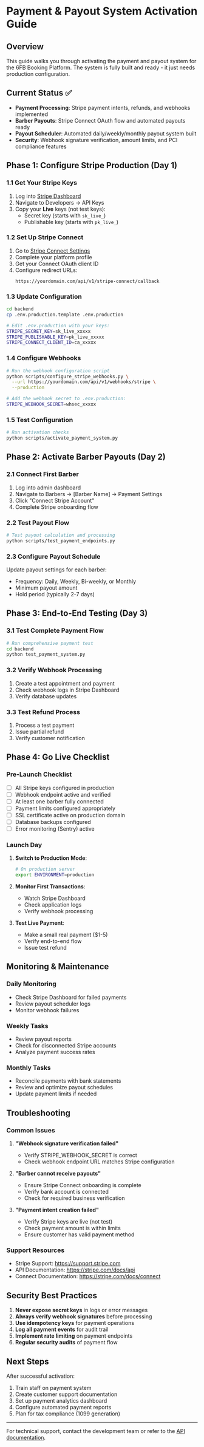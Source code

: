 # Payment & Payout System Activation Guide

## Overview
This guide walks you through activating the payment and payout system for the 6FB Booking Platform. The system is fully built and ready - it just needs production configuration.

## Current Status ✅
- **Payment Processing**: Stripe payment intents, refunds, and webhooks implemented
- **Barber Payouts**: Stripe Connect OAuth flow and automated payouts ready
- **Payout Scheduler**: Automated daily/weekly/monthly payout system built
- **Security**: Webhook signature verification, amount limits, and PCI compliance features

## Phase 1: Configure Stripe Production (Day 1)

### 1.1 Get Your Stripe Keys
1. Log into [Stripe Dashboard](https://dashboard.stripe.com)
2. Navigate to Developers → API Keys
3. Copy your **Live** keys (not test keys):
   - Secret key (starts with `sk_live_`)
   - Publishable key (starts with `pk_live_`)

### 1.2 Set Up Stripe Connect
1. Go to [Stripe Connect Settings](https://dashboard.stripe.com/settings/connect)
2. Complete your platform profile
3. Get your Connect OAuth client ID
4. Configure redirect URLs:
   ```
   https://yourdomain.com/api/v1/stripe-connect/callback
   ```

### 1.3 Update Configuration
```bash
cd backend
cp .env.production.template .env.production

# Edit .env.production with your keys:
STRIPE_SECRET_KEY=sk_live_xxxxx
STRIPE_PUBLISHABLE_KEY=pk_live_xxxxx
STRIPE_CONNECT_CLIENT_ID=ca_xxxxx
```

### 1.4 Configure Webhooks
```bash
# Run the webhook configuration script
python scripts/configure_stripe_webhooks.py \
  --url https://yourdomain.com/api/v1/webhooks/stripe \
  --production

# Add the webhook secret to .env.production:
STRIPE_WEBHOOK_SECRET=whsec_xxxxx
```

### 1.5 Test Configuration
```bash
# Run activation checks
python scripts/activate_payment_system.py
```

## Phase 2: Activate Barber Payouts (Day 2)

### 2.1 Connect First Barber
1. Log into admin dashboard
2. Navigate to Barbers → [Barber Name] → Payment Settings
3. Click "Connect Stripe Account"
4. Complete Stripe onboarding flow

### 2.2 Test Payout Flow
```bash
# Test payout calculation and processing
python scripts/test_payment_endpoints.py
```

### 2.3 Configure Payout Schedule
Update payout settings for each barber:
- Frequency: Daily, Weekly, Bi-weekly, or Monthly
- Minimum payout amount
- Hold period (typically 2-7 days)

## Phase 3: End-to-End Testing (Day 3)

### 3.1 Test Complete Payment Flow
```bash
# Run comprehensive payment test
cd backend
python test_payment_system.py
```

### 3.2 Verify Webhook Processing
1. Create a test appointment and payment
2. Check webhook logs in Stripe Dashboard
3. Verify database updates

### 3.3 Test Refund Process
1. Process a test payment
2. Issue partial refund
3. Verify customer notification

## Phase 4: Go Live Checklist

### Pre-Launch Checklist
- [ ] All Stripe keys configured in production
- [ ] Webhook endpoint active and verified
- [ ] At least one barber fully connected
- [ ] Payment limits configured appropriately
- [ ] SSL certificate active on production domain
- [ ] Database backups configured
- [ ] Error monitoring (Sentry) active

### Launch Day
1. **Switch to Production Mode**:
   ```bash
   # On production server
   export ENVIRONMENT=production
   ```

2. **Monitor First Transactions**:
   - Watch Stripe Dashboard
   - Check application logs
   - Verify webhook processing

3. **Test Live Payment**:
   - Make a small real payment ($1-5)
   - Verify end-to-end flow
   - Issue test refund

## Monitoring & Maintenance

### Daily Monitoring
- Check Stripe Dashboard for failed payments
- Review payout scheduler logs
- Monitor webhook failures

### Weekly Tasks
- Review payout reports
- Check for disconnected Stripe accounts
- Analyze payment success rates

### Monthly Tasks
- Reconcile payments with bank statements
- Review and optimize payout schedules
- Update payment limits if needed

## Troubleshooting

### Common Issues

1. **"Webhook signature verification failed"**
   - Verify STRIPE_WEBHOOK_SECRET is correct
   - Check webhook endpoint URL matches Stripe configuration

2. **"Barber cannot receive payouts"**
   - Ensure Stripe Connect onboarding is complete
   - Verify bank account is connected
   - Check for required business verification

3. **"Payment intent creation failed"**
   - Verify Stripe keys are live (not test)
   - Check payment amount is within limits
   - Ensure customer has valid payment method

### Support Resources
- Stripe Support: https://support.stripe.com
- API Documentation: https://stripe.com/docs/api
- Connect Documentation: https://stripe.com/docs/connect

## Security Best Practices

1. **Never expose secret keys** in logs or error messages
2. **Always verify webhook signatures** before processing
3. **Use idempotency keys** for payment operations
4. **Log all payment events** for audit trail
5. **Implement rate limiting** on payment endpoints
6. **Regular security audits** of payment flow

## Next Steps

After successful activation:
1. Train staff on payment system
2. Create customer support documentation
3. Set up payment analytics dashboard
4. Configure automated payment reports
5. Plan for tax compliance (1099 generation)

---

For technical support, contact the development team or refer to the [API documentation](https://sixfb-backend.onrender.com/docs).